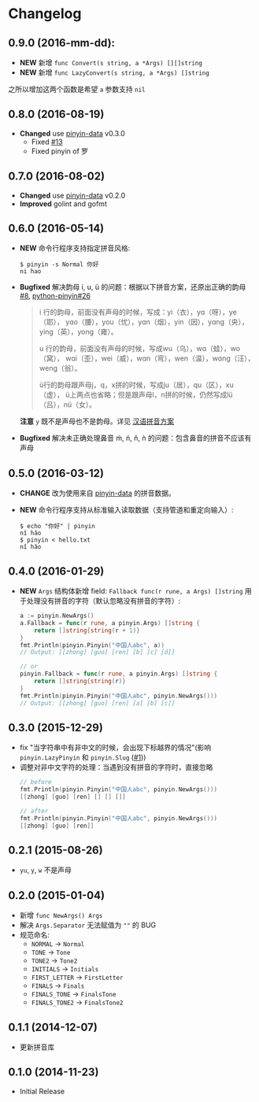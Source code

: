 # Changelog


## 0.9.0 (2016-mm-dd):

* **NEW** 新增 `func Convert(s string, a *Args) [][]string`
* **NEW** 新增 `func LazyConvert(s string, a *Args) []string`

之所以增加这两个函数是希望 `a` 参数支持 `nil`



## 0.8.0 (2016-08-19)

* **Changed** use [pinyin-data](https://github.com/mozillazg/pinyin-data) v0.3.0
  * Fixed [#13](https://github.com/mozillazg/go-pinyin/issues/13)
  * Fixed pinyin of 罗


## 0.7.0 (2016-08-02)

* **Changed** use [pinyin-data](https://github.com/mozillazg/pinyin-data) v0.2.0
* **Improved** golint and gofmt


## 0.6.0 (2016-05-14)

* **NEW** 命令行程序支持指定拼音风格:

  ```shell
  $ pinyin -s Normal 你好
  ni hao
  ```
* **Bugfixed** 解决韵母 i, u, ü 的问题：根据以下拼音方案，还原出正确的韵母
   [#8](https://github.com/mozillazg/go-pinyin/pull/8),  [python-pinyin#26](https://github.com/mozillazg/python-pinyin/pull/26)

    > i 行的韵母，前面没有声母的时候，写成：yi（衣），yɑ（呀），ye（耶），
    > yɑo（腰），you（忧），yɑn（烟），yin（因），yɑnɡ（央），yinɡ（英），yonɡ（雍）。
    >
    > u 行的韵母，前面没有声母的时候，写成wu（乌），wɑ（蛙），wo（窝），
    > wɑi（歪），wei（威），wɑn（弯），wen（温），wɑnɡ（汪），wenɡ（翁）。
    >
    > ü行的韵母跟声母j，q，x拼的时候，写成ju（居），qu（区），xu（虚），
    > ü上两点也省略；但是跟声母l，n拼的时候，仍然写成lü（吕），nü（女）。

    **注意** `y` 既不是声母也不是韵母。详见 [汉语拼音方案](http://www.edu.cn/20011114/3009777.shtml)

* **Bugfixed** 解决未正确处理鼻音 ḿ, ń, ň, ǹ 的问题：包含鼻音的拼音不应该有声母



## 0.5.0 (2016-03-12)

* **CHANGE** 改为使用来自 [pinyin-data](https://github.com/mozillazg/pinyin-data) 的拼音数据。
* **NEW** 命令行程序支持从标准输入读取数据（支持管道和重定向输入）:

  ```shell
  $ echo "你好" | pinyin
  nǐ hǎo
  $ pinyin < hello.txt
  nǐ hǎo
  ```


## 0.4.0 (2016-01-29)

* **NEW** `Args` 结构体新增 field: `Fallback func(r rune, a Args) []string`
  用于处理没有拼音的字符（默认忽略没有拼音的字符）:
  ```go
  a := pinyin.NewArgs()
  a.Fallback = func(r rune, a pinyin.Args) []string {
      return []string{string(r + 1)}
  }
  fmt.Println(pinyin.Pinyin("中国人abc", a))
  // Output: [[zhong] [guo] [ren] [b] [c] [d]]

  // or
  pinyin.Fallback = func(r rune, a pinyin.Args) []string {
      return []string{string(r)}
  }
  fmt.Println(pinyin.Pinyin("中国人abc", pinyin.NewArgs()))
  // Output: [[zhong] [guo] [ren] [a] [b] [c]]
  ```


## 0.3.0 (2015-12-29)

* fix "当字符串中有非中文的时候，会出现下标越界的情况"(影响 `pinyin.LazyPinyin` 和 `pinyin.Slug` ([#1](https://github.com/mozillazg/go-pinyin/issues/1)))
* 调整对非中文字符的处理：当遇到没有拼音的字符时，直接忽略
  ```go
  // before
  fmt.Println(pinyin.Pinyin("中国人abc", pinyin.NewArgs()))
  [[zhong] [guo] [ren] [] [] []]

  // after
  fmt.Println(pinyin.Pinyin("中国人abc", pinyin.NewArgs()))
  [[zhong] [guo] [ren]]
  ```


## 0.2.1 (2015-08-26)

* `yu`, `y`, `w` 不是声母


## 0.2.0 (2015-01-04)

* 新增 `func NewArgs() Args`
* 解决 `Args.Separator` 无法赋值为 `""` 的 BUG
* 规范命名:
    * `NORMAL` -> `Normal`
    * `TONE` -> `Tone`
    * `TONE2` -> `Tone2`
    * `INITIALS` -> `Initials`
    * `FIRST_LETTER` -> `FirstLetter`
    * `FINALS` -> `Finals`
    * `FINALS_TONE` -> `FinalsTone`
    * `FINALS_TONE2` -> `FinalsTone2`

## 0.1.1 (2014-12-07)
* 更新拼音库


## 0.1.0 (2014-11-23)
* Initial Release

